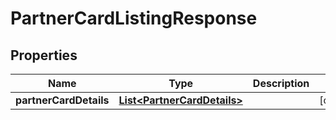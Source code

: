 # PartnerCardListingResponse

## Properties
Name | Type | Description | Notes
------------ | ------------- | ------------- | -------------
**partnerCardDetails** | [**List&lt;PartnerCardDetails&gt;**](PartnerCardDetails.md) |  |  [optional]
